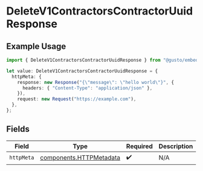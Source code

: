# DeleteV1ContractorsContractorUuidResponse

## Example Usage

```typescript
import { DeleteV1ContractorsContractorUuidResponse } from "@gusto/embedded-api/models/operations/deletev1contractorscontractoruuid.js";

let value: DeleteV1ContractorsContractorUuidResponse = {
  httpMeta: {
    response: new Response("{\"message\": \"hello world\"}", {
      headers: { "Content-Type": "application/json" },
    }),
    request: new Request("https://example.com"),
  },
};
```

## Fields

| Field                                                              | Type                                                               | Required                                                           | Description                                                        |
| ------------------------------------------------------------------ | ------------------------------------------------------------------ | ------------------------------------------------------------------ | ------------------------------------------------------------------ |
| `httpMeta`                                                         | [components.HTTPMetadata](../../models/components/httpmetadata.md) | :heavy_check_mark:                                                 | N/A                                                                |